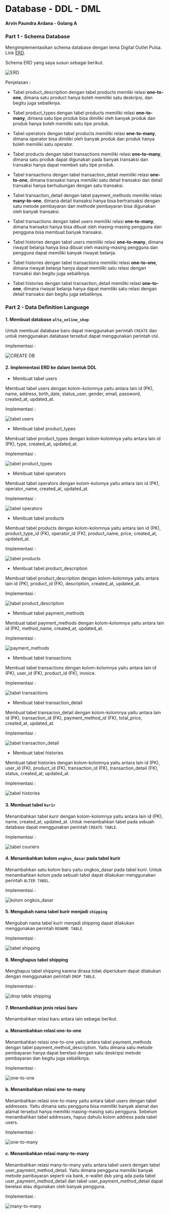 # Database - DDL - DML

#### Arvin Paundra Ardana - Golang A

### Part 1 - Schema Database

Mengimplementasikan schema database dengan tema Digital Outlet Pulsa. Link [ERD](https://drive.google.com/file/d/1I2WmJsIjkvqtxOCTqwItHP_mHj97F_OS/view?usp=sharing).

Schema ERD yang saya susun sebagai berikut.

![ERD](https://github.com/arvinpaundra/go_arvin-paundra-ardana/blob/master/12_Database%20-%20DDL%20-DML/screenshots/ERD-outlet-pulsa.png)

Penjelasan :

- Tabel product_description dengan tabel products memliki relasi **one-to-one**, dimana satu product hanya boleh memiliki satu deskripsi, dan begitu juga sebaliknya.

- Tabel product_types dengan tabel products memiliki relasi **one-to-many**, dimana satu tipe produk bisa dimiliki oleh banyak produk dan produk hanya boleh memiliki satu tipe produk.

- Tabel operators dengan tabel products memiliki relasi **one-to-many**, dimana operator bisa dimiliki oleh banyak produk dan produk hanya boleh memiliki satu operator.

- Tabel products dengan tabel transactions memiliki relasi **one-to-many**, dimana satu produk dapat digunakan pada banyak transaksi dan transaksi hanya dapat membeli satu tipe produk.

- Tabel transactions dengan tabel transaction_detail memiliki relasi **one-to-one**, dimana transaksi hanya memiliki satu detail transaksi dan detail transaksi hanya berhubungan dengan satu transaksi.

- Tabel transaction_detail dengan tabel payment_methods memiliki relasi **many-to-one**, dimana detail transaksi hanya bisa bertransaksi dengan satu metode pembayaran dan methode pembayaran bisa digunakan oleh banyak transaksi.

- Tabel transactions dengan tabel users memiliki relasi **one-to-many**, dimana transaksi hanya bisa dibuat oleh masing-masing pengguna dan pengguna bisa membuat banyak transaksi.

- Tabel histories dengan tabel users memiliki relasi **one-to-many**, dimana riwayat belanja hanya bisa dibuat oleh masing-masing pengguna dan pengguna dapat memiliki banyak riwayat belanja.

- Tabel histories dengan tabel transactions memiliki relasi **one-to-one**, dimana riwayat belanja hanya dapat memiliki satu relasi dengan transaksi dan begitu juga sebaliknya.

- Tabel histories dengan tabel transaction_detail memiliki relasi **one-to-one**, dimana riwayat belanja hanya dapat memiliki satu relasi dengan detail transaksi dan begitu juga sebaliknya.

### Part 2 - Data Definition Language

#### 1. Membuat database `alta_online_shop`

Untuk membuat database baru dapat menggunakan perintah `CREATE` dan untuk menggunakan database tersebut dapat menggunakan perintah `USE`.

Implementasi :

![CREATE DB](https://github.com/arvinpaundra/go_arvin-paundra-ardana/blob/master/12_Database%20-%20DDL%20-DML/screenshots/Screenshot_2.png)

#### 2. Implementasi ERD ke dalam bentuk DDL

- Membuat tabel users

Membuat tabel users dengan kolom-kolomnya yaitu antara lain id (PK), name, address, birth_date, status_user, gender, email, password, created_at, updated_at.

Implementasi :

![tabel users](https://github.com/arvinpaundra/go_arvin-paundra-ardana/blob/master/12_Database%20-%20DDL%20-DML/screenshots/Screenshot_3.png)

- Membuat tabel product_types

Membuat tabel product_types dengan kolom-kolomnya yaitu antara lain id (PK), type, created_at, updated_at.

Implementasi :

![tabel product_types](https://github.com/arvinpaundra/go_arvin-paundra-ardana/blob/master/12_Database%20-%20DDL%20-DML/screenshots/Screenshot_4.png)

- Membuat tabel operators

Membuat tabel operators dengan kolom-kolomya yaitu antara lain id (PK), operator_name, created_at, updated_at.

Implementasi :

![tabel operators](https://github.com/arvinpaundra/go_arvin-paundra-ardana/blob/master/12_Database%20-%20DDL%20-DML/screenshots/Screenshot_5.png)

- Membuat tabel products

Membuat tabel products dengan kolom-kolomnya yaitu antara lain id (PK), product_type_id (FK), operator_id (FK), product_name, price, created_at, updated_at.

Implementasi :

![tabel products](https://github.com/arvinpaundra/go_arvin-paundra-ardana/blob/master/12_Database%20-%20DDL%20-DML/screenshots/Screenshot_7.png)

- Membuat tabel product_description

Membuat tabel product_description dengan kolom-kolomnya yaitu antara lain id (PK), product_id (FK), description, created_at, updated_at.

Implementasi :

![tabel product_description](https://github.com/arvinpaundra/go_arvin-paundra-ardana/blob/master/12_Database%20-%20DDL%20-DML/screenshots/Screenshot_8.png)

- Membuat tabel payment_methods

Membuat tabel payment_methods dengan kolom-kolomnya yaitu antara lain id (PK), method_name, created_at, updated_at.

Implementasi :

![payment_methods](https://github.com/arvinpaundra/go_arvin-paundra-ardana/blob/master/12_Database%20-%20DDL%20-DML/screenshots/Screenshot_9.png)

- Membuat tabel transactions

Membuat tabel transactions dengan kolom-kolomnya yaitu antara lain id (PK), user_id (FK), product_id (FK), invoice.

Implementasi :

![tabel transactions](https://github.com/arvinpaundra/go_arvin-paundra-ardana/blob/master/12_Database%20-%20DDL%20-DML/screenshots/Screenshot_11.png)

- Membuat tabel transaction_detail

Membuat tabel transacion_detail dengan kolom-kolomnya yaitu antara lain id (PK), transaction_id (FK), payment_method_id (FK), total_price, created_at, updated_at.

Implementasi :

![tabel transaction_detail](https://github.com/arvinpaundra/go_arvin-paundra-ardana/blob/master/12_Database%20-%20DDL%20-DML/screenshots/Screenshot_12.png)

- Membuat tabel histories

Membuat tabel histories dengan kolom-kolomnya yaitu antara lain id (PK), user_id (FK), product_id (FK), transaction_id (FK), transaction_detail (FK), status, created_at, updated_at.

Implementasi :

![tabel histories](https://github.com/arvinpaundra/go_arvin-paundra-ardana/blob/master/12_Database%20-%20DDL%20-DML/screenshots/Screenshot_16.png)

#### 3. Membuat tabel `kurir`

Menambahkan tabel kurir dengan kolom-kolomnya yaitu antara lain id (PK), name, created_at, updated_at. Untuk menambahkan tabel pada sebuah database dapat menggunakan perintah `CREATE TABLE`.

Implementasi :

![tabel couriers](https://github.com/arvinpaundra/go_arvin-paundra-ardana/blob/master/12_Database%20-%20DDL%20-DML/screenshots/Screenshot_17.png)

#### 4. Menambahkan kolom `ongkos_dasar` pada tabel kurir

Menambahkan satu kolom baru yaitu ongkos_dasar pada tabel kurir. Untuk menambahkan kolom pada sebuah tabel dapat dilakukan menggunakan perintah `ALTER TABEL`.

Implementasi :

![kolom ongkos_dasar](https://github.com/arvinpaundra/go_arvin-paundra-ardana/blob/master/12_Database%20-%20DDL%20-DML/screenshots/Screenshot_18.png)

#### 5. Mengubah nama tabel kurir menjadi `shipping`

Mengubah nama tabel kurir menjadi shipping dapat dilakukan menggunakan perintah `RENAME TABLE`.

Implementasi :

![tabel shipping](https://github.com/arvinpaundra/go_arvin-paundra-ardana/blob/master/12_Database%20-%20DDL%20-DML/screenshots/Screenshot_19.png)

#### 6. Menghapus tabel shipping

Menghapus tabel shipping karena dirasa tidak diperlukam dapat dilakukan dengan menggunakan perintah `DROP TABLE`.

Implementasi :

![drop table shipping](https://github.com/arvinpaundra/go_arvin-paundra-ardana/blob/master/12_Database%20-%20DDL%20-DML/screenshots/Screenshot_20.png)

#### 7. Menambahkan jenis relasi baru

Menambahkan relasi baru antara lain sebagai berikut.

#### a. Menambahkan relasi one-to-one

Menambahkan relasi one-to-one yaitu antara tabel payment_methods dengan tabel payment_method_description. Yaitu dimana satu metode pembayaran hanya dapat berelasi dengan satu deskripsi metode pembayaran dan begitu juga sebaliknya.

Implementasi :

![one-to-one](https://github.com/arvinpaundra/go_arvin-paundra-ardana/blob/master/12_Database%20-%20DDL%20-DML/screenshots/Screenshot_21.png)

#### b. Menambahkan relasi one-to-many

Menambahkan relasi one-to-many yaitu antara tabel users dengan tabel addresses. Yaitu dimana satu pengguna bisa memiliki banyak alamat dan alamat tersebut hanya memiliki masing-masing satu pengguna. Sebelum menambahkan tabel addresses, hapus dahulu kolom address pada tabel users.

Implementasi :

![one-to-many](https://github.com/arvinpaundra/go_arvin-paundra-ardana/blob/master/12_Database%20-%20DDL%20-DML/screenshots/Screenshot_22.png)

#### c. Menambahkan relasi many-to-many

Menambahkan relasi many-to-many yaitu antara tabel users dengan tabel user_payment_method_detail. Yaitu dimana pengguna memiliki banyak metode pambayaran seperti via bank, e-wallet dsb yang ada pada tabel user_payment_method_detail dan tabel user_payment_method_detail dapat berelasi atau digunakan oleh banyak pengguna.

Implementasi :

![many-to-many](https://github.com/arvinpaundra/go_arvin-paundra-ardana/blob/master/12_Database%20-%20DDL%20-DML/screenshots/Screenshot_23.png)
